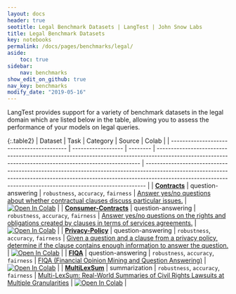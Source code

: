 ```yaml
---
layout: docs
header: true
seotitle: Legal Benchmark Datasets | LangTest | John Snow Labs
title: Legal Benchmark Datasets 
key: notebooks
permalink: /docs/pages/benchmarks/legal/
aside:
    toc: true
sidebar:
    nav: benchmarks
show_edit_on_github: true
nav_key: benchmarks
modify_date: "2019-05-16"
---
```



<div class="main-docs" markdown="1">
<div class="h3-box" markdown="1">

LangTest provides support for a variety of benchmark datasets in the legal domain which are listed below in the table, allowing you to assess the performance of your models on legal queries.

</div>
</div>


{:.table2}
| Dataset                                   | Task               | Category | Source                                                                                                                                                 | Colab                                                                                                                                                                                                                                      |
| ----------------------------------------- | ------------------ | -------- | ------------------------------------------------------------------------------------------------------------------------------------------------------ | ------------------------------------------------------------------------------------------------------------------------------------------------------------------------------------------------------------------------------------------ |
| [**Contracts**](contracts)              | question-answering | `robustness`, `accuracy`, `fairness`        | [Answer yes/no questions about whether contractual clauses discuss particular issues.](https://github.com/HazyResearch/legalbench/tree/main/tasks/contract_qa)                                                                                                         | [![Open In Colab](https://colab.research.google.com/assets/colab-badge.svg)](https://colab.research.google.com/github/JohnSnowLabs/langtest/blob/main/demo/tutorials/llm_notebooks/dataset-notebooks/LegalQA_Datasets.ipynb)               |
| [**Consumer-Contracts**](consumer-contracts)              | question-answering | `robustness`, `accuracy`, `fairness`        | [Answer yes/no questions on the rights and obligations created by clauses in terms of services agreements.](https://github.com/HazyResearch/legalbench/tree/main/tasks/consumer_contracts_qa)                                                                                                         | [![Open In Colab](https://colab.research.google.com/assets/colab-badge.svg)](https://colab.research.google.com/github/JohnSnowLabs/langtest/blob/main/demo/tutorials/llm_notebooks/dataset-notebooks/LegalQA_Datasets.ipynb)               |
| [**Privacy-Policy**](privacy-policy)              | question-answering | `robustness`, `accuracy`, `fairness`        | [Given a question and a clause from a privacy policy, determine if the clause contains enough information to answer the question.](https://github.com/HazyResearch/legalbench/tree/main/tasks/privacy_policy_qa)                                                                                                         | [![Open In Colab](https://colab.research.google.com/assets/colab-badge.svg)](https://colab.research.google.com/github/JohnSnowLabs/langtest/blob/main/demo/tutorials/llm_notebooks/dataset-notebooks/LegalQA_Datasets.ipynb)               |
| [**FIQA**](fiqa)                          | question-answering | `robustness`, `accuracy`, `fairness`        | [FIQA (Financial Opinion Mining and Question Answering)](https://huggingface.co/datasets/explodinggradients/fiqa)                                                    | [![Open In Colab](https://colab.research.google.com/assets/colab-badge.svg)](https://colab.research.google.com/github/JohnSnowLabs/langtest/blob/main/demo/tutorials/llm_notebooks/dataset-notebooks/Fiqa_dataset.ipynb)                |
| [**MultiLexSum**](multilexsum)            | summarization      | `robustness`, `accuracy`, `fairness`        | [Multi-LexSum: Real-World Summaries of Civil Rights Lawsuits at Multiple Granularities](https://arxiv.org/abs/2206.10883)                              | [![Open In Colab](https://colab.research.google.com/assets/colab-badge.svg)](https://colab.research.google.com/github/JohnSnowLabs/langtest/blob/main/demo/tutorials/llm_notebooks/dataset-notebooks/MultiLexSum_dataset.ipynb)            |